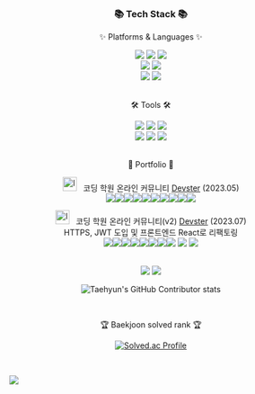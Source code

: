 <div align=center>
	<h3>📚 Tech Stack 📚</h3>
	<p>✨ Platforms & Languages ✨</p>
</div>
<div align="center">
	<img src="https://img.shields.io/badge/Java-007396?style=flat&logo=Conda-Forge&logoColor=white" />
	<img src="https://img.shields.io/badge/JavaScript-F7DF1E?style=flat&logo=JavaScript&logoColor=white" />
	<img src="https://img.shields.io/badge/jQuery-0769AD?style=flat&logo=jQuery&logoColor=white" />
	<br>
	<img src="https://img.shields.io/badge/Spring-6DB33F?style=flat&logo=Spring&logoColor=white" />
	<img src="https://img.shields.io/badge/Mybatis-000000?style=flat&logo=Fluentd&logoColor=white" />
	<br>
	<img src="https://img.shields.io/badge/MySQL-4479A1?style=flat&logo=MySQL&logoColor=white" />
	<img src="https://img.shields.io/badge/Linux-FCC624?style=flat&logo=Linux&logoColor=white" />
</div>
<br>
<div align=center>
	<p>🛠 Tools 🛠</p>
</div>
<div align=center>
	<img src="https://img.shields.io/badge/Eclipse%20IDE-2C2255?style=flat&logo=EclipseIDE&logoColor=white" />
	<img src="https://img.shields.io/badge/Visual%20Studio%20Code-007ACC?style=flat&logo=VisualStudioCode&logoColor=white" />
	<img src="https://img.shields.io/badge/InteliJ-0769AD?style=flat&logo=InteliJ&logoColor=white" />
	<br>
	<img src="https://img.shields.io/badge/Tomcat-F8DC75?style=flat&logo=ApacheTomcat&logoColor=white" />
	<img src="https://img.shields.io/badge/AWS-232F3E?style=flat&logo=AmazonAWS&logoColor=white" />
	<img src="https://img.shields.io/badge/Git-181717?style=flat&logo=Git&logoColor=white" />
</div>
<br>
<div align=center>
	<p>🎨 Portfolio 🎨</p>
</div>
<div align=center>
	<a href="https://imgbb.com/"><img src="https://i.ibb.co/XjWN1c1/logoimage.png" alt="logoimage" border="0" height="25"></a> &nbsp; 코딩 학원 온라인 커뮤니티 <a href="https://github.com/kddongkyu/bit701-four-semi">Devster</a> (2023.05)<br><img src="https://img.shields.io/badge/spring-%236DB33F.svg?&style=for-the-badge&logo=spring&logoColor=white" /><img src="https://img.shields.io/badge/mysql-%234479A1.svg?&style=for-the-badge&logo=mysql&logoColor=white" /><img src="https://img.shields.io/badge/naver-%2303C75A.svg?&style=for-the-badge&logo=naver&logoColor=white" /><img src="https://img.shields.io/badge/java-%23007396.svg?&style=for-the-badge&logo=java&logoColor=white" /><img src="https://img.shields.io/badge/bootstrap-%237952B3.svg?&style=for-the-badge&logo=bootstrap&logoColor=white" /><img src="https://img.shields.io/badge/python-3670A0?style=for-the-badge&logo=python&logoColor=ffdd54" /><img src="https://img.shields.io/badge/docker-%230db7ed.svg?style=for-the-badge&logo=docker&logoColor=white" /><img src="https://img.shields.io/badge/jenkins-%232C5263.svg?style=for-the-badge&logo=jenkins&logoColor=white" /><img src="https://img.shields.io/badge/git-%23F05033.svg?style=for-the-badge&logo=git&logoColor=white" /><img src="https://img.shields.io/badge/Notion-%23000000.svg?style=for-the-badge&logo=notion&logoColor=white" />

<br>

<a href="https://imgbb.com/"><img src="https://i.ibb.co/XjWN1c1/logoimage.png" alt="logoimage" border="0" height="25"></a> &nbsp; 코딩 학원 온라인 커뮤니티(v2)
<a href="https://github.com/kddongkyu/bit701-four-semi">Devster</a> (2023.07)
<br>
HTTPS, JWT 도입 및 프론트엔드 React로 리팩토링 
<br><img src="https://img.shields.io/badge/spring-%236DB33F.svg?&style=for-the-badge&logo=spring&logoColor=white" /><img src="https://img.shields.io/badge/mysql-%234479A1.svg?&style=for-the-badge&logo=mysql&logoColor=white" /><img src="https://img.shields.io/badge/naver-%2303C75A.svg?&style=for-the-badge&logo=naver&logoColor=white" /><img src="https://img.shields.io/badge/java-%23007396.svg?&style=for-the-badge&logo=java&logoColor=white" /><img src="https://img.shields.io/badge/python-3670A0?style=for-the-badge&logo=python&logoColor=ffdd54" /><img src="https://img.shields.io/badge/docker-%230db7ed.svg?style=for-the-badge&logo=docker&logoColor=white" /><img src="https://img.shields.io/badge/jenkins-%232C5263.svg?style=for-the-badge&logo=jenkins&logoColor=white" /><img src="https://img.shields.io/badge/git-%23F05033.svg?style=for-the-badge&logo=git&logoColor=white" />
<img src="https://img.shields.io/badge/react-%2320232a.svg?style=for-the-badge&logo=react&logoColor=%2361DAFB"/>
<img src="https://img.shields.io/badge/docker-%230db7ed.svg?style=for-the-badge&logo=docker&logoColor=white"/>
	<br>
</div>
<div align=center>
	<br>
<img src="https://github-readme-stats.vercel.app/api/top-langs/?username=kycasdzxc&layout=compact">
<img src="https://github-readme-stats.vercel.app/api?username=kycasdzxc&show_icons=true">

![Taehyun's GitHub Contributor stats](https://github-contributor-stats.vercel.app/api?username=kycasdzxc)

<br>
<p>🏆 Baekjoon solved rank 🏆</p>
	
[![Solved.ac Profile](http://mazassumnida.wtf/api/v2/generate_badge?boj=kdk95)](https://solved.ac/kdk95)
</div>
<br>

![](./profile-3d-contrib/profile-season-animate.svg)
